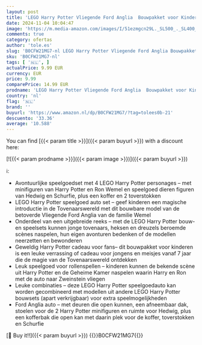 ```yaml
---
layout: post
title: 'LEGO Harry Potter Vliegende Ford Anglia  Bouwpakket voor Kinderen  Bouwbare Speelgoed Auto uit de Films  Cadeau voor Jongens  Meisjes en Fans vanaf 7 jaar  inclusief 2 Minifiguren 76424'
date: 2024-11-04 10:04:47
image: 'https://m.media-amazon.com/images/I/51ezmgcn29L._SL500_._SL400_.jpg'
comments: true
category: ofertas
author: 'tole.es'
slug: 'B0CFW21MG7-nl LEGO Harry Potter Vliegende Ford Anglia Bouwpakket voor...'
sku: 'B0CFW21MG7-nl'
tags: [ '🇳🇱', ]
actualPrice: 9.99 EUR
currency: EUR
price: 9.99
comparePrice: 14.99 EUR
prodname: 'LEGO Harry Potter Vliegende Ford Anglia  Bouwpakket voor Kinderen  Bouwbare Speelgoed Auto uit de Films  Cadeau voor Jongens  Meisjes en Fans vanaf 7 jaar  inclusief 2 Minifiguren 76424'
country: 'nl'
flag: '🇳🇱'
brand: ''
buyurl: 'https://www.amazon.nl/dp/B0CFW21MG7/?tag=tolees0b-21'
descuento: '33.36'
average: '10.588'
---
```


You can find [{{< param title >}}]({{< param buyurl >}}) with a discount here:

[![{{< param prodname >}}]({{< param image >}})]({{< param buyurl >}})

ℹ️:

- Avontuurlijke speelgoedset met 4 LEGO Harry Potter personages – met minifiguren van Harry Potter en Ron Wemel en speelgoed dieren figuren van Hedwig en Schurfie, plus een koffer en 2 toverstokken
- LEGO Harry Potter speelgoed auto set – geef kinderen een magische introductie in de Tovenaarswereld met dit bouwbare model van de betoverde Vliegende Ford Anglia van de familie Wemel
- Onderdeel van een uitgebreide reeks – met de LEGO Harry Potter bouw- en speelsets kunnen jonge tovenaars, heksen en dreuzels beroemde scènes naspelen, hun eigen avonturen bedenken of de modellen neerzetten en bewonderen
- Geweldig Harry Potter cadeau voor fans– dit bouwpakket voor kinderen is een leuke verrassing of cadeau voor jongens en meisjes vanaf 7 jaar die de magie van de Tovenaarswereld ontdekken
- Leuk speelgoed voor rollenspellen – kinderen kunnen de bekende scène uit Harry Potter en de Geheime Kamer naspelen waarin Harry en Ron met de auto naar Zweinstein vliegen
- Leuke combinaties – deze LEGO Harry Potter speelgoedauto kan worden gecombineerd met modellen uit andere LEGO Harry Potter bouwsets (apart verkrijgbaar) voor extra speelmogelijkheden
- Ford Anglia auto – met deuren die open kunnen, een afneembaar dak, stoelen voor de 2 Harry Potter minifiguren en ruimte voor Hedwig, plus een kofferbak die open kan met daarin plek voor de koffer, toverstokken en Schurfie

[🛒 Buy it!!]({{< param buyurl >}})
{{<world>}}B0CFW21MG7{{</world>}}
